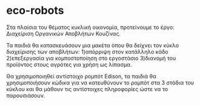 # eco-robots

Στα πλαίσια του θέματος κυκλική οικονομία, προτείνουμε το έργο: Διαχείριση Οργανικών Αποβλήτων Κουζίνας. 

Τα παιδιά θα κατασκευάσουν μια μακέτα όπου θα δείχνει τον κύκλο διαχείρισης των αποβλήτων: 
1)απόρριψη στον κατάλληλο κάδο 
2)επεξεργασία για κομποστοποίηση στο εργοστάσιο 
3)διανομή του προϊόντος στους αγρότες για χρήση ως λίπασμα.

Θα χρησιμοποιηθεί αντίστοιχο ρομπότ Edison, τα παιδιά θα χρησιμοποιήσουν κώδικα για να κατευθύνουν το ρομπότ στα 3 στάδια του κύκλου και θα μάθουν τις αντίστοιχες πληροφορίες ώστε να το παρουσιάσουν. 
